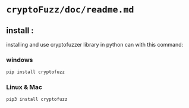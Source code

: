 # `cryptoFuzz/doc/readme.md`

## install :




installing and use cryptofuzzer library in python can with this command:



### windows


```bash
pip install cryptofuzz
```



### Linux & Mac


```bash
pip3 install cryptofuzz
```
